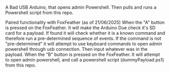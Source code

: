 A Bad USB Arduino, that opens admin Powershell. Then pulls and runs a Powershell script from this repo.

Paired functionality with FoxFeather (as of 21/06/2025)
When the "A" button is pressed on the FoxFeather. It will make the Arduino Due check it's SD card for a payload. 
If found it will check whether it is a known command and therefore run a pre-determined sequence of events.
If the command is not "pre-determined" it will attempt to use keyboard commands to open admin powershell through usb connection.
Then input whatever was in the payload.
When the "B" button is pressed on the FoxFeather. It will attempt to open admin powershell, and call a powershell script (dummyPayload.ps1) from this repo.
